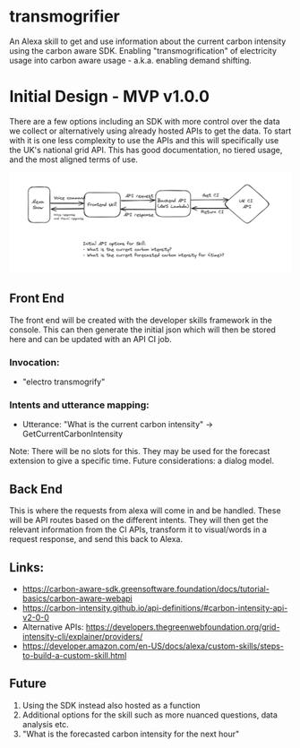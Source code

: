 # transmogrifier
An Alexa skill to get and use information about the current carbon intensity using the carbon aware SDK. Enabling "transmogrification" of electricity usage into carbon aware usage - a.k.a. enabling demand shifting. 

# Initial Design - MVP v1.0.0
There are a few options including an SDK with more control over the data we collect or alternatively using already hosted APIs to get the data.
To start with it is one less complexity to use the APIs and this will specifically use the UK's national grid API. This has good documentation, no tiered usage, and the most aligned terms of use.

![Initial Design](initial-design.png)

## Front End
The front end will  be created with the developer skills framework in the console. This can then generate the initial json which will then be stored here and can be updated with an API CI job.

### Invocation:
- "electro transmogrify"

### Intents and utterance mapping:
- Utterance: "What is the current carbon intensity" -> GetCurrentCarbonIntensity

Note: There will be no slots for this. They may be used for the forecast extension to give a specific time. Future considerations: a dialog model.


## Back End
This is where the requests from alexa will come in and be handled. These will be API routes based on the different intents. They will then get the relevant information from the CI APIs, transform it to visual/words in a request response, and send this back to Alexa.


## Links:
- https://carbon-aware-sdk.greensoftware.foundation/docs/tutorial-basics/carbon-aware-webapi
- https://carbon-intensity.github.io/api-definitions/#carbon-intensity-api-v2-0-0
- Alternative APIs: https://developers.thegreenwebfoundation.org/grid-intensity-cli/explainer/providers/
- https://developer.amazon.com/en-US/docs/alexa/custom-skills/steps-to-build-a-custom-skill.html

## Future
1. Using the SDK instead also hosted as a function
2. Additional options for the skill such as more nuanced questions, data analysis etc.
3. "What is the forecasted carbon intensity for the next hour"